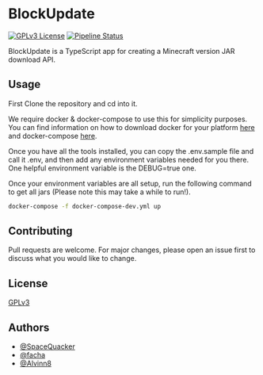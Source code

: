 # BlockUpdate
[![GPLv3 License](https://img.shields.io/badge/License-GPL%20v3-yellow.svg)](https://opensource.org/licenses/)
[![Pipeline Status](https://git.facha.dev/FreeMCServer/version-updater/badges/master/pipeline.svg)](https://git.facaha.dev/FreeMCServer/version-updater/-/commits/master)

BlockUpdate is a TypeScript app for creating a Minecraft version JAR download API.

## Usage
First Clone the repository and cd into it.

We require docker & docker-compose to use this for simplicity purposes. You can find information on how to download docker for your platform [here](https://docs.docker.com/get-docker/) and docker-compose [here](https://docs.docker.com/compose/install/).

Once you have all the tools installed, you can copy the .env.sample file and call it .env, and then add any environment variables needed for you there. One helpful environment variable is the DEBUG=true one.

Once your environment variables are all setup, run the following command to get all jars (Please note this may take a while to run!).
```bash
docker-compose -f docker-compose-dev.yml up
```

## Contributing
Pull requests are welcome. For major changes, please open an issue first to discuss what you would like to change.

## License
[GPLv3](https://choosealicense.com/licenses/gpl-3.0/)

## Authors

- [@SpaceQuacker](https://www.git.facha.dev/SpaceQuacker)
- [@facha](https://www.git.facha.dev/facha)
- [@Alvinn8](https://www.git.facha.dev/Alvinn8)

